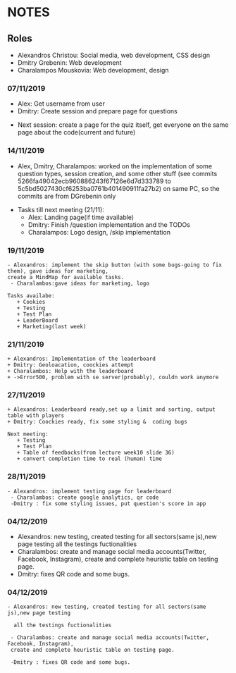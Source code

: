 # NOTES

## Roles
- Alexandros Christou: Social media, web development, CSS design
- Dmitry Grebenin: Web development
- Charalampos Mouskovia: Web development, design


### 07/11/2019
- Alex: Get username from user
- Dmitry: Create session and prepare page for questions

* Next session: create a page for the quiz itself, get everyone on the same page about the code(current and future)

### 14/11/2019
- Alex, Dmitry, Charalampos: worked on the implementation of some question types, session creation, and some other stuff (see commits 5266fa49042ecb960886243f67126e6d7d333789 to 5c5bd5027430cf6253ba0761b401490911fa27b2) on same PC, so the commits are from DGrebenin only

* Tasks till next meeting (21/11):
    + Alex: Landing page(if time available)
    + Dmitry: Finish /question implementation and the TODOs
    + Charalampos: Logo design, /skip implementation
    
### 19/11/2019
    - Alexandros: implement the skip button (with some bugs-going to fix them), gave ideas for marketing,
    create a MindMap for available tasks.
     - Charalambos:gave ideas for marketing, logo   
          
    Tasks availabe:
       + Cookies
       + Testing
       + Test Plan
       + LeaderBoard
       + Marketing(last week)
     
### 21/11/2019
    + Alexandros: Implementation of the leaderboard
    + Dmitry: Geoloacation, coockies attempt
    + Charalambos: Help with the leaderboard
    + ->Error500, problem with se server(probably), couldn work anymore

 ### 27/11/2019
    + Alexandros: Leaderboard ready,set up a limit and sorting, output table with players
    + Dmitry: Coockies ready, fix some styling &  coding bugs
                            
    Next meeting:
       + Testing
       + Test Plan
       + Table of feedbacks(from lecture week10 slide 36)
       + convert completion time to real (human) time
       
 ### 28/11/2019
    - Alexandros: implement testing page for leaderboard
     - Charalambos: create google analytics, qr code
     -Dmitry : fix some styling issues, put question's score in app
     
     
 ### 04/12/2019
 - Alexandros: new testing, created testing for all sectors(same js),new page testing all the testings fuctionalities
 - Charalambos: create and manage social media accounts(Twitter, Facebook, Instagram), 
     create and complete heuristic table on testing page.
 - Dmitry: fixes QR code and some bugs.
          
   
### 04/12/2019

    - Alexandros: new testing, created testing for all sectors(same js),new page testing

      all the testings fuctionalities

     - Charalambos: create and manage social media accounts(Twitter, Facebook, Instagram), 
     create and complete heuristic table on testing page.

     -Dmitry : fixes QR code and some bugs.